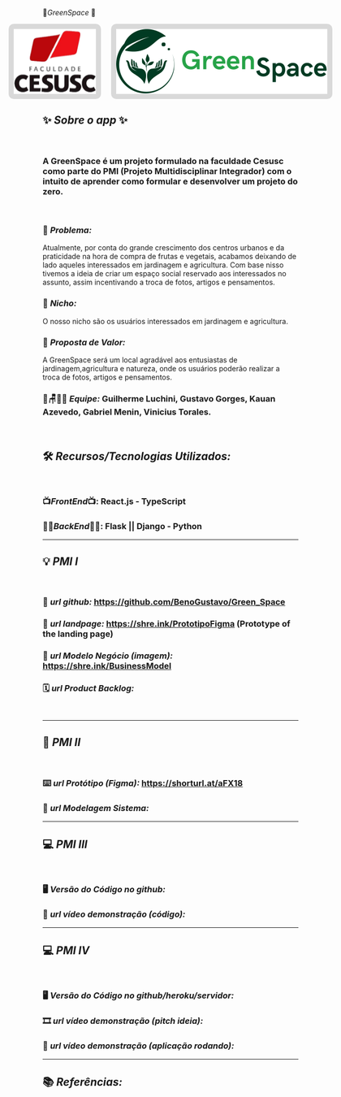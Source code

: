 🍃*GreenSpace* 🍃

<div style="display: flex; justify-content: center;">
    <img src="public/assets/svg/CesuscLogo.svg" alt="CesuscLogo" style="background-color:#D9D9D9;border-radius:10px;max-width: 100%; height: auto;margin-right:10px;padding: 10px">
    <img src="public/assets/svg/Logo.svg" alt="GreenSpaceLogo" style="background-color:#D9D9D9;border-radius:10px; max-width: 100%; height: auto;margin-left:10px;padding: 10px">
</div>

## ✨ _*Sobre o app*_ ✨

<br>

### A GreenSpace é um projeto formulado na faculdade Cesusc como parte do PMI (Projeto Multidisciplinar Integrador) com o intuito de aprender como formular e desenvolver um projeto do zero.

<br>

### 🙁 _*Problema:*_

Atualmente, por conta do grande crescimento dos centros urbanos e da praticidade na hora de compra de frutas e vegetais, acabamos deixando de lado aqueles interessados em jardinagem e agricultura. Com base nisso tivemos a ideia de criar um espaço social reservado aos interessados no assunto, assim incentivando a troca de fotos, artigos e pensamentos.

### 🙂 _*Nicho:*_

O nosso nicho são os usuários interessados em jardinagem e agricultura.

### 🎁 _*Proposta de Valor:*_

A GreenSpace será um local agradável aos entusiastas de jardinagem,agricultura e natureza, onde os usuários poderão realizar a troca de fotos, artigos e pensamentos.

### 🤠🪑👩‍💻 _*Equipe:*_ Guilherme Luchini, Gustavo Gorges, Kauan Azevedo, Gabriel Menin, Vinicius Torales.

<br>

## 🛠️ _*Recursos/Tecnologias Utilizados:*_

<br>

### 📺*FrontEnd*📺: React.js - TypeScript

### 👩‍💻*BackEnd*👩‍💻: Flask || Django - Python

---

## 💡 _PMI I_

<br>

### 🔗 _*url github:*_ https://github.com/BenoGustavo/Green_Space

### 🛬 _*url landpage:*_ https://shre.ink/PrototipoFigma (Prototype of the landing page)

### 🤝 _*url Modelo Negócio (imagem):*_ https://shre.ink/BusinessModel

### 🗓️ _*url Product Backlog:*_

<br>

---

## 📲 _PMI II_

<br>

### ⌨️ _*url Protótipo (Figma):*_ https://shorturl.at/aFX18

### 📝 _*url Modelagem Sistema:*_

---

## 💻 _PMI III_

<br>

### 🖥️ _*Versão do Código no github:*_

### 🎥 _*url vídeo demonstração (código):*_

---

## 💻 _PMI IV_

<br>

### 🖥️ _*Versão do Código no github/heroku/servidor:*_

### 🎞️ _*url vídeo demonstração (pitch ideia):*_

### 🎥 _*url vídeo demonstração (aplicação rodando):*_

---

## 📚 _Referências:_
